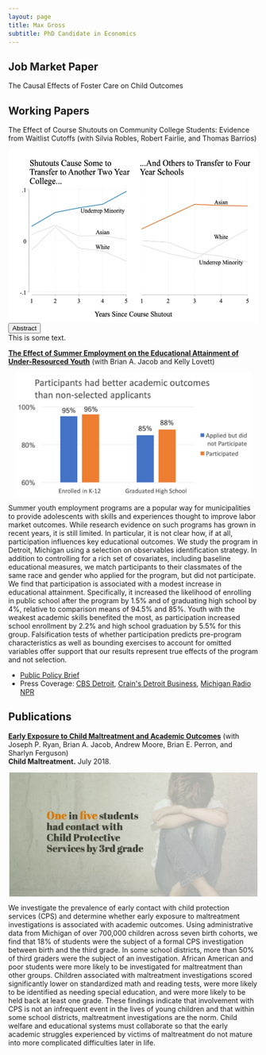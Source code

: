 ```yaml
---
layout: page
title: Max Gross
subtitle: PhD Candidate in Economics
---
```


<!-- CSS code to center images below --> 

<style>
img {
  display: block;
  margin-left: auto;
  margin-right: auto;
}
</style>

## Job Market Paper

The Causal Effects of Foster Care on Child Outcomes  

## Working Papers

The Effect of Course Shutouts on Community College Students: Evidence from Waitlist Cutoffs  (with Silvia Robles, Robert Fairlie, and Thomas Barrios) 

<img src="/img/fig_deanza.png" width="525" height="350"> 

<div class="container">
  <button type="button" class="btn btn-info" data-toggle="collapse" data-target="#demo">Abstract</button>
  <div id="demo" class="collapse">
    This is some text.
  </div>
</div>

[**The Effect of Summer Employment on the Educational Attainment of Under-Resourced Youth**](https://max-gross.github.io/website_documents/detroit_summer_employment.pdf) (with Brian A. Jacob and Kelly Lovett) 

<img src="/img/fig_summer_employment.png" width="474" height="250">

Summer youth employment programs are a popular way for municipalities to provide
adolescents with skills and experiences thought to improve labor market outcomes.
While research evidence on such programs has grown in recent years, it is still limited.
In particular, it is not clear how, if at all, participation influences key educational
outcomes. We study the program in Detroit, Michigan using a selection on observables
identification strategy. In addition to controlling for a rich set of covariates, including
baseline educational measures, we match participants to their classmates of the same
race and gender who applied for the program, but did not participate. We find
that participation is associated with a modest increase in educational attainment.
Specifically, it increased the likelihood of enrolling in public school after the program
by 1.5% and of graduating high school by 4%, relative to comparison means of 94.5%
and 85%. Youth with the weakest academic skills benefited the most, as participation
increased school enrollment by 2.2% and high school graduation by 5.5% for this group.
Falsification tests of whether participation predicts pre-program characteristics as well
as bounding exercises to account for omitted variables offer support that our results represent true effects of the program and not selection.
* [Public Policy Brief](https://max-gross.github.io/website_documents/detroit_summer_employment_brief.pdf)
* Press Coverage: [CBS Detroit](https://detroit.cbslocal.com/2018/04/11/youth-in-detroit-summer-jobs-program-gain-more-than-a-paycheck/), [Crain's Detroit Business](https://www.crainsdetroit.com/article/20180411/news/657856/um-study-detroit-youth-jobs-program-shows-educational-benefits), [Michigan Radio NPR](https://www.michiganradio.org/post/detroit-youth-summer-jobs-program-boosts-graduation-rates-lowers-absences)

## Publications

[**Early Exposure to Child Maltreatment and Academic Outcomes**](https://max-gross.github.io/website_documents/child_maltreatment_academic_outcomes.pdf) (with Joseph P. Ryan, Brian A. Jacob, Andrew Moore, Brian E. Perron, and Sharlyn Ferguson)  
**Child Maltreatment.** July 2018.  

<img src="/img/fig_child_maltreatment1.jpg" width="500" height="250"> 

We investigate the prevalence of early contact with child protection services (CPS) and determine whether early exposure to maltreatment investigations is associated with academic outcomes. Using administrative data from Michigan of over 700,000 children across seven birth cohorts, we find that 18% of students were the subject of a formal CPS investigation between birth and the third grade. In some school districts, more than 50% of third graders were the subject of an investigation. African American and poor students were more likely to be investigated for maltreatment than other groups. Children associated with maltreatment investigations scored significantly lower on standardized math and reading tests, were more likely to be identified as needing special education, and were more likely to be held back at least one grade. These findings indicate that involvement with CPS is not an infrequent event in the lives of young children and that within some school districts, maltreatment investigations are the norm. Child welfare and educational systems must collaborate so that the early academic struggles experienced by victims of maltreatment do not mature into more complicated difficulties later in life.

